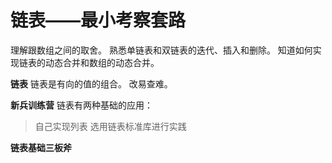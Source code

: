 # 链表——最小考察套路

理解跟数组之间的取舍。
熟悉单链表和双链表的迭代、插入和删除。
知道如何实现链表的动态合并和数组的动态合并。

**链表**
链表是有向的值的组合。
改易查难。


**新兵训练营**
链表有两种基础的应用：
>自己实现列表
>选用链表标准库进行实践

**链表基础三板斧**






























